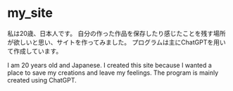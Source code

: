 # my_site
私は20歳、日本人です。
自分の作った作品を保存したり感じたことを残す場所が欲しいと思い、サイトを作ってみました。
プログラムは主にChatGPTを用いて作成しています。

I am 20 years old and Japanese.
I created this site because I wanted a place to save my creations and leave my feelings.
The program is mainly created using ChatGPT.
